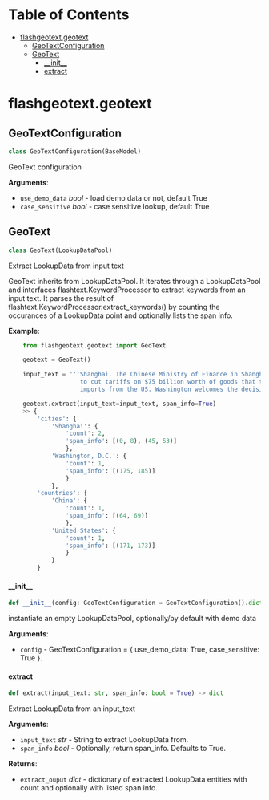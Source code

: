 # Table of Contents

* [flashgeotext.geotext](#flashgeotext.geotext)
  * [GeoTextConfiguration](#flashgeotext.geotext.GeoTextConfiguration)
  * [GeoText](#flashgeotext.geotext.GeoText)
    * [\_\_init\_\_](#flashgeotext.geotext.GeoText.__init__)
    * [extract](#flashgeotext.geotext.GeoText.extract)

<a id="flashgeotext.geotext"></a>

# flashgeotext.geotext

<a id="flashgeotext.geotext.GeoTextConfiguration"></a>

## GeoTextConfiguration

```python
class GeoTextConfiguration(BaseModel)
```

GeoText configuration

**Arguments**:

- `use_demo_data` _bool_ - load demo data or not, default True
- `case_sensitive` _bool_ - case sensitive lookup, default True

<a id="flashgeotext.geotext.GeoText"></a>

## GeoText

```python
class GeoText(LookupDataPool)
```

Extract LookupData from input text

GeoText inherits from LookupDataPool. It iterates through
a LookupDataPool and interfaces flashtext.KeywordProcessor
to extract keywords from an input text. It parses the result of
flashtext.KeywordProcessor.extract_keywords() by counting the
occurances of a LookupData point and optionally lists the
span info.

**Example**:

```python
    from flashgeotext.geotext import GeoText

    geotext = GeoText()

    input_text = '''Shanghai. The Chinese Ministry of Finance in Shanghai said that China plans
                    to cut tariffs on $75 billion worth of goods that the country
                    imports from the US. Washington welcomes the decision.'''

    geotext.extract(input_text=input_text, span_info=True)
    >> {
        'cities': {
            'Shanghai': {
                'count': 2,
                'span_info': [(0, 8), (45, 53)]
                },
            'Washington, D.C.': {
                'count': 1,
                'span_info': [(175, 185)]
                }
            },
        'countries': {
            'China': {
                'count': 1,
                'span_info': [(64, 69)]
                },
            'United States': {
                'count': 1,
                'span_info': [(171, 173)]
                }
            }
        }

```

<a id="flashgeotext.geotext.GeoText.__init__"></a>

#### \_\_init\_\_

```python
def __init__(config: GeoTextConfiguration = GeoTextConfiguration().dict()) -> None
```

instantiate an empty LookupDataPool, optionally/by default with demo data

**Arguments**:

- `config` - GeoTextConfiguration = { use_demo_data: True, case_sensitive: True }.

<a id="flashgeotext.geotext.GeoText.extract"></a>

#### extract

```python
def extract(input_text: str, span_info: bool = True) -> dict
```

Extract LookupData from an input_text

**Arguments**:

- `input_text` _str_ - String to extract LookupData from.
- `span_info` _bool_ - Optionally, return span_info. Defaults to True.


**Returns**:

- `extract_ouput` _dict_ - dictionary of extracted LookupData entities with count
  and optionally with listed span info.
